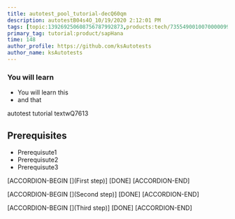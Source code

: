 ```yaml
---
title: autotest_pool_tutorial-decQ60qm
description: autotestB04s4O_10/19/2020 2:12:01 PM
tags: [topic:139269250608756787992873,products:tech/73554900100700000996,tutorial:experience/advanced]
primary_tag: tutorial:product/sapHana
time: 148
author_profile: https://github.com/ksAutotests
author_name: ksAutotests
---
```

### You will learn
- You will learn this
- and that

autotest tutorial textwQ7613

## Prerequisites
- Prerequisute1
- Prerequisute2
- Prerequisute3

[ACCORDION-BEGIN [](First step)]
[DONE]
[ACCORDION-END]

[ACCORDION-BEGIN [](Second step)]
[DONE]
[ACCORDION-END]

[ACCORDION-BEGIN [](Third step)]
[DONE]
[ACCORDION-END]

